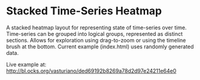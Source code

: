 # Stacked Time-Series Heatmap

A stacked heatmap layout for representing state of time-series over time. 
Time-series can be grouped into logical groups, represented as distinct sections. Allows for exploration using drag-to-zoom or using the timeline brush at the bottom.
Current example (index.html) uses randomly generated data.

Live example at: http://bl.ocks.org/vasturiano/ded69192b8269a78d2d97e24211e64e0
